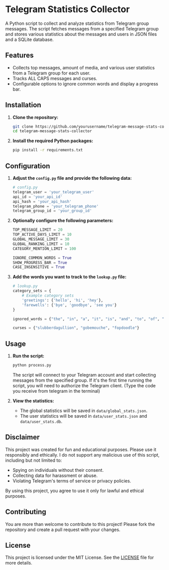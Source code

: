
# Telegram Statistics Collector

A Python script to collect and analyze statistics from Telegram group messages. The script fetches messages from a specified Telegram group and stores various statistics about the messages and users in JSON files and a SQLite database.

## Features

- Collects top messages, amount of media, and various user statistics from a Telegram group for each user.
- Tracks ALL CAPS messages and curses.
- Configurable options to ignore common words and display a progress bar.

## Installation

1. **Clone the repository:**

   ```sh
   git clone https://github.com/yourusername/telegram-message-stats-collector.git
   cd telegram-message-stats-collector
   ```

2. **Install the required Python packages:**

   ```sh
   pip install -r requirements.txt
   ```

## Configuration

1. **Adjust the `config.py` file and provide the following data:**

   ```python
   # config.py
   telegram_user = 'your_telegram_user'
   api_id = 'your_api_id'
   api_hash = 'your_api_hash'
   telegram_phone = 'your_telegram_phone'
   telegram_group_id = 'your_group_id'
   ```

2. **Optionally configure the following parameters:**
   ```python
   TOP_MESSAGE_LIMIT = 20
   TOP_ACTIVE_DAYS_LIMIT = 10
   GLOBAL_MESSAGE_LIMIT = 30
   GLOBAL_RANKING_LIMIT = 10
   CATEGORY_MENTION_LIMIT = 100

   IGNORE_COMMON_WORDS = True
   SHOW_PROGRESS_BAR = True
   CASE_INSENSITIVE = True
   ```

3. **Add the words you want to track to the `lookup.py` file:**

   ```python
   # lookup.py
   category_sets = {
       # Example category sets
       'greetings': {'hello', 'hi', 'hey'},
       'farewells': {'bye', 'goodbye', 'see you'}
   }

   ignored_words = {"the", "in", "a", "it", "is", "and", "to", "of", "i", "you"}

   curses = {"slubberdagullion", "gobemouche", "fopdoodle"}
   ```

## Usage

1. **Run the script:**

   ```sh
   python process.py
   ```

   The script will connect to your Telegram account and start collecting messages from the specified group. If it's the first time running the script, you will need to authorize the Telegram client. (Type the code you receive from telegram in the terminal)

2. **View the statistics:**

   - The global statistics will be saved in `data/global_stats.json`.
   - The user statistics will be saved in `data/user_stats.json` and `data/user_stats.db`.


## Disclaimer
This project was created for fun and educational purposes. Please use it responsibly and ethically. I do not support any malicious use of this script, including but not limited to:

- Spying on individuals without their consent.
- Collecting data for harassment or abuse.
- Violating Telegram's terms of service or privacy policies.

By using this project, you agree to use it only for lawful and ethical purposes.

## Contributing

You are more than welcome to contribute to this project! Please fork the repository and create a pull request with your changes.

## License

This project is licensed under the MIT License. See the [LICENSE](LICENSE) file for more details.
